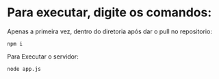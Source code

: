 # Para executar, digite os comandos:

Apenas a primeira vez, dentro do diretoria após dar o pull no repositorio:
```
npm i
```

Para Executar o servidor:
```
node app.js
```



